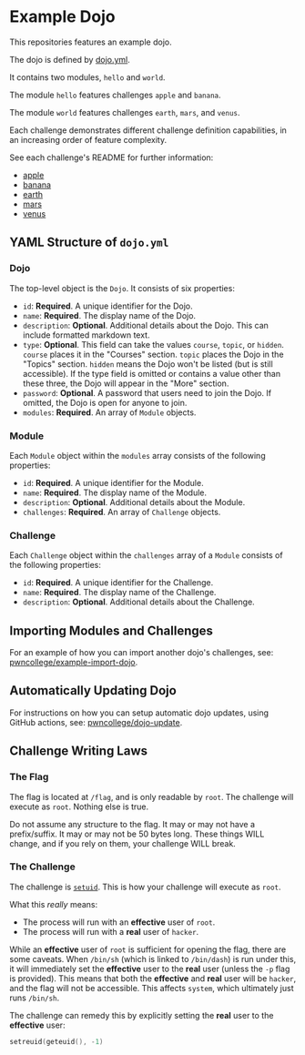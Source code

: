 # Example Dojo

This repositories features an example dojo.

The dojo is defined by [dojo.yml](./dojo.yml).

It contains two modules, `hello` and `world`.

The module `hello` features challenges `apple` and `banana`.

The module `world` features challenges `earth`, `mars`, and `venus`.

Each challenge demonstrates different challenge definition capabilities, in an increasing order of feature complexity.

See each challenge's README for further information:
- [apple](./hello/apple)
- [banana](./hello/banana)
- [earth](./world/earth)
- [mars](./world/mars)
- [venus](./world/venus)

## YAML Structure of `dojo.yml`

### Dojo

The top-level object is the `Dojo`. It consists of six properties:

- `id`: **Required**. A unique identifier for the Dojo.
- `name`: **Required**. The display name of the Dojo.
- `description`: **Optional**. Additional details about the Dojo. This can include formatted markdown text.
- `type`: **Optional**. This field can take the values `course`, `topic`, or `hidden`. `course` places it in the "Courses" section. `topic` places the Dojo in the "Topics" section. `hidden` means the Dojo won't be listed (but is still accessible). If the type field is omitted or contains a value other than these three, the Dojo will appear in the "More" section.
- `password`: **Optional**. A password that users need to join the Dojo. If omitted, the Dojo is open for anyone to join.
- `modules`: **Required**. An array of `Module` objects.

### Module

Each `Module` object within the `modules` array consists of the following properties:

- `id`: **Required**. A unique identifier for the Module.
- `name`: **Required**. The display name of the Module.
- `description`: **Optional**. Additional details about the Module.
- `challenges`: **Required**. An array of `Challenge` objects.

### Challenge

Each `Challenge` object within the `challenges` array of a `Module` consists of the following properties:

- `id`: **Required**. A unique identifier for the Challenge.
- `name`: **Required**. The display name of the Challenge.
- `description`: **Optional**. Additional details about the Challenge.

## Importing Modules and Challenges

For an example of how you can import another dojo's challenges, see: [pwncollege/example-import-dojo](https://github.com/pwncollege/example-import-dojo).

## Automatically Updating Dojo

For instructions on how you can setup automatic dojo updates, using GitHub actions, see: [pwncollege/dojo-update](https://github.com/pwncollege/dojo-update).

## Challenge Writing Laws

### The Flag

The flag is located at `/flag`, and is only readable by `root`. 
The challenge will execute as `root`.
Nothing else is true.

Do not assume any structure to the flag. 
It may or may not have a prefix/suffix. 
It may or may not be 50 bytes long.
These things WILL change, and if you rely on them, your challenge WILL break.

### The Challenge

The challenge is [`setuid`](https://en.wikipedia.org/wiki/Setuid).
This is how your challenge will execute as `root`.

What this *really* means:
- The process will run with an **effective** user of `root`.
- The process will run with a **real** user of `hacker`.

While an **effective** user of `root` is sufficient for opening the flag, there are some caveats.
When `/bin/sh` (which is linked to `/bin/dash`) is run under this, it will immediately set the **effective** user to the **real** user (unless the `-p` flag is provided).
This means that both the **effective** and **real** user will be `hacker`, and the flag will not be accessible.
This affects `system`, which ultimately just runs `/bin/sh`.

The challenge can remedy this by explicitly setting the **real** user to the **effective** user:
```c
setreuid(geteuid(), -1)
```





